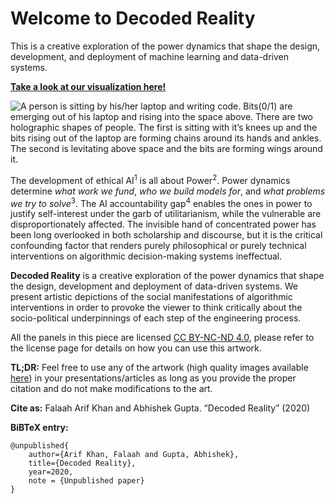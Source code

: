 Welcome to Decoded Reality
========================

This is a creative exploration of the power dynamics that shape the design, development, and deployment of machine learning and data-driven systems.

**[Take a look at our visualization here!](model_inputs.ipynb)**

![A person is sitting by his/her laptop and writing code. Bits(0/1) are emerging out of his laptop and rising into the space above. There are two holographic shapes of people. The first is sitting with it’s knees up and the bits rising out of the laptop are forming chains around its hands and ankles. The second is levitating above space and the bits are forming wings around it.](cover.gif)

The development of ethical AI<sup>1</sup> is all about Power<sup>2</sup>.
Power dynamics determine *what work we fund*, *who we build models for*, and *what problems we try to solve*<sup>3</sup>.
The AI accountability gap<sup>4</sup> enables the ones in power to justify self-interest under the garb of utilitarianism, while the vulnerable are disproportionately affected. The invisible hand of concentrated power has been long overlooked in both scholarship and discourse, but it is the critical confounding factor that renders purely philosophical or purely technical interventions on algorithmic decision-making systems ineffectual.

**Decoded Reality** is a creative exploration of the power dynamics that shape the design, development and deployment of data-driven systems. We present artistic depictions of the social manifestations of algorithmic interventions in order to provoke the viewer to think critically about the socio-political underpinnings of each step of the engineering process.  

All the panels in this piece are licensed [CC BY-NC-ND 4.0](https://creativecommons.org/licenses/by-nc-nd/4.0/), please refer to the license page for details on how you can use this artwork. 

**TL;DR:** Feel free to use any of the artwork (high quality images available [here](https://github.com/ai-ethics/decoded-reality/tree/master/images)) in your presentations/articles as long as you provide the proper citation and do not make modifications to the art. 

**Cite as:** Falaah Arif Khan and Abhishek Gupta. “Decoded Reality” (2020)

**BiBTeX entry:**
```
@unpublished{
    author={Arif Khan, Falaah and Gupta, Abhishek},
    title={Decoded Reality},
    year=2020,
    note = {Unpublished paper}
}
```